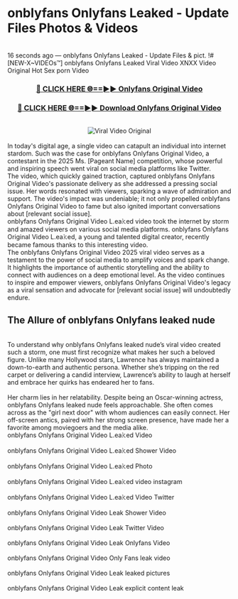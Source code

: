 # onblyfans Onlyfans Leaked - Update Files Photos & Videos 
<br>
16 seconds ago — onblyfans Onlyfans Leaked - Update Files & pict. !#[NEW-X~VIDEOs™] onblyfans Onlyfans Leaked Viral Video XNXX Video Original Hot Sex porn Video
<br>
<div align="center">
<h3><a href="http://freeplayer.one?title=onblyfans&ref=25OR" rel="nofollow">🔴 CLICK HERE 🌐==►► Onlyfans Original Video</a></h3>
<h3><a href="http://freeplayer.one?title=onblyfans&ref=25OR" rel="nofollow">🔴 CLICK HERE 🌐==►► Download Onlyfans Original Video</a></h3>
<br>
<a href="http://freeplayer.one?title=onblyfans&ref=25OR" rel="nofollow" data-target="animated-image.originalLink"><img src="https://i.ibb.co.com/xMMVF88/686577567.gif" alt="Viral Video Original" style="max-width: 100%; display: inline-block;" data-target="animated-image.originalImage"></a>
</div>
<br>
In today's digital age, a single video can catapult an individual into internet stardom. Such was the case for onblyfans Onlyfans Original Video, a contestant in the 2025 Ms. [Pageant Name] competition, whose powerful and inspiring speech went viral on social media platforms like Twitter.
<br>
The video, which quickly gained traction, captured onblyfans Onlyfans Original Video's passionate delivery as she addressed a pressing social issue. Her words resonated with viewers, sparking a wave of admiration and support. The video's impact was undeniable; it not only propelled onblyfans Onlyfans Original Video to fame but also ignited important conversations about [relevant social issue].
<br>
onblyfans Onlyfans Original Video L.ea𝚔ed video took the internet by storm and amazed viewers on various social media platforms. onblyfans Onlyfans Original Video L.ea𝚔ed, a young and talented digital creator, recently became famous thanks to this interesting video.
<br>
The onblyfans Onlyfans Original Video 2025 viral video serves as a testament to the power of social media to amplify voices and spark change. It highlights the importance of authentic storytelling and the ability to connect with audiences on a deep emotional level. As the video continues to inspire and empower viewers, onblyfans Onlyfans Original Video's legacy as a viral sensation and advocate for [relevant social issue] will undoubtedly endure.
<br>
<h2>The Allure of onblyfans Onlyfans leaked nude</h2>
<br>
To understand why onblyfans Onlyfans leaked nude’s viral video created such a storm, one must first recognize what makes her such a beloved figure. Unlike many Hollywood stars, Lawrence has always maintained a down-to-earth and authentic persona. Whether she’s tripping on the red carpet or delivering a candid interview, Lawrence’s ability to laugh at herself and embrace her quirks has endeared her to fans.
<br><br>
Her charm lies in her relatability. Despite being an Oscar-winning actress, onblyfans Onlyfans leaked nude feels approachable. She often comes across as the "girl next door" with whom audiences can easily connect. Her off-screen antics, paired with her strong screen presence, have made her a favorite among moviegoers and the media alike.
<br>
onblyfans Onlyfans Original Video L.ea𝚔ed Video
<br><br>
onblyfans Onlyfans Original Video L.ea𝚔ed Shower Video
<br><br>
onblyfans Onlyfans Original Video L.ea𝚔ed Photo
<br><br>
onblyfans Onlyfans Original Video L.ea𝚔ed video instagram
<br><br>
onblyfans Onlyfans Original Video L.ea𝚔ed Video Twitter
<br><br>
onblyfans Onlyfans Original Video Leak Shower Video
<br><br>
onblyfans Onlyfans Original Video Leak Twitter Video
<br><br>
onblyfans Onlyfans Original Video Leak Onlyfans Video
<br><br>
onblyfans Onlyfans Original Video Only Fans leak video
<br><br>
onblyfans Onlyfans Original Video Leak leaked pictures
<br><br>
onblyfans Onlyfans Original Video Leak explicit content leak